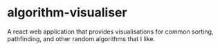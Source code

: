 # algorithm-visualiser

A react web application that provides visualisations for common sorting, pathfinding, and other random algorithms that I like.
